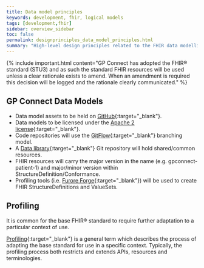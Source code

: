```yaml
---
title: Data model principles
keywords: development, fhir, logical models
tags: [development,fhir]
sidebar: overview_sidebar
toc: false
permalink: designprinciples_data_model_principles.html
summary: "High-level design principles related to the FHIR data modelling aspects of the system"
---
```


{% include important.html content="GP Connect has adopted the FHIR&reg; standard (STU3) and as such the standard FHIR resources will be used unless a clear rationale exists to amend. When an amendment is required this decision will be logged and the rationale clearly communicated." %}

## GP Connect Data Models ##

- Data model assets to be held on [GitHub](https://github.com/nhsconnect/gpconnect-fhir){:target="_blank"}.
- Data models to be licensed under the [Apache 2 license](http://www.apache.org/licenses/LICENSE-2.0){:target="_blank"}.
- Code repositories will use the [GitFlow](http://nvie.com/posts/a-successful-git-branching-model/){:target="_blank"} branching model.
- A [Data library](https://github.com/nhsconnect/gpconnect-fhir){:target="_blank"} Git repository will hold shared/common resources.
- FHIR resources will carry the major version in the name (e.g. gpconnect-patient-1) and major/minor version within StructureDefinition/Conformance.
- Profiling tools (i.e. [Furore Forge](http://fhir.furore.com/Forge){:target="_blank"}) will be used to create FHIR StructureDefinitions and ValueSets.

## Profiling ##

It is common for the base FHIR&reg; standard to require further adaptation to a particular context of use.

[Profiling](https://www.hl7.org/fhir/STU3/profiling.html){:target="_blank"} is a general term which describes the process of adapting the base standard for use in a specific context. Typically, the profiling process both restricts and extends APIs, resources and terminologies.
 
